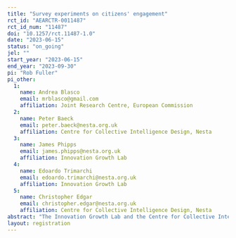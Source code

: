 ```yaml
---
title: "Survey experiments on citizens' engagement"
rct_id: "AEARCTR-0011487"
rct_id_num: "11487"
doi: "10.1257/rct.11487-1.0"
date: "2023-06-15"
status: "on_going"
jel: ""
start_year: "2023-06-15"
end_year: "2023-09-30"
pi: "Rob Fuller"
pi_other:
  1:
    name: Andrea Blasco
    email: mrblasco@gmail.com
    affiliation: Joint Research Centre, European Commission
  2:
    name: Peter Baeck
    email: peter.baeck@nesta.org.uk
    affiliation: Centre for Collective Intelligence Design, Nesta
  3:
    name: James Phipps
    email: james.phipps@nesta.org.uk
    affiliation: Innovation Growth Lab
  4:
    name: Edoardo Trimarchi
    email: edoardo.trimarchi@nesta.org.uk
    affiliation: Innovation Growth Lab
  5:
    name: Christopher Edgar
    email: christopher.edgar@nesta.org.uk
    affiliation: Centre for Collective Intelligence Design, Nesta
abstract: "The Innovation Growth Lab and the Centre for Collective Intelligence Design at Nesta are conducting an online survey of European citizens’ attitudes to social challenges and their willingness to participate in activities aimed at addressing these challenges. The survey will be carried out with 4800 citizens in six countries of the European Union, on behalf of the European Commission. In the course of the survey, 13 randomised experiments will be used to test 13 hypotheses about how the importance they place on social challenges, their willingness to participate in activities aimed at addressing those challenges, and their attitudes to experimentation are affected by adjusting the framing of the questions or the details of the proposed activities."
layout: registration
---
```


